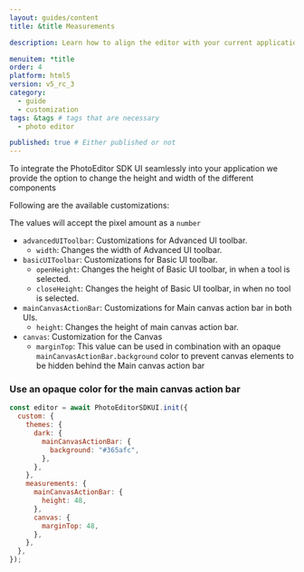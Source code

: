 ```yaml
---
layout: guides/content
title: &title Measurements

description: Learn how to align the editor with your current application.

menuitem: *title
order: 4
platform: html5
version: v5_rc_3
category:
  - guide
  - customization
tags: &tags # tags that are necessary
  - photo editor

published: true # Either published or not
---
```


To integrate the PhotoEditor SDK UI seamlessly into your application we provide the option to change the height and width of the different components

Following are the available customizations:

The values will accept the pixel amount as a `number`

- `advancedUIToolbar`: Customizations for Advanced UI toolbar.
  - `width`: Changes the width of Advanced UI toolbar.
- `basicUIToolbar`: Customizations for Basic UI toolbar.
  - `openHeight`: Changes the height of Basic UI toolbar, in when a tool is selected.
  - `closeHeight`: Changes the height of Basic UI toolbar, in when no tool is selected.
- `mainCanvasActionBar`: Customizations for Main canvas action bar in both UIs.
  - `height`: Changes the height of main canvas action bar.
- `canvas`: Customization for the Canvas
  - `marginTop`: This value can be used in combination with an opaque `mainCanvasActionBar.background` color to prevent canvas elements to be hidden behind the Main canvas action bar

### Use an opaque color for the main canvas action bar

```js
const editor = await PhotoEditorSDKUI.init({
  custom: {
    themes: {
      dark: {
        mainCanvasActionBar: {
          background: "#365afc",
        },
      },
    },
    measurements: {
      mainCanvasActionBar: {
        height: 48,
      },
      canvas: {
        marginTop: 48,
      },
    },
  },
});
```
